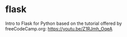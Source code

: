 # flask
Intro to Flask for Python based on the tutorial offered by freeCodeCamp.org:
https://youtu.be/Z1RJmh_OqeA

